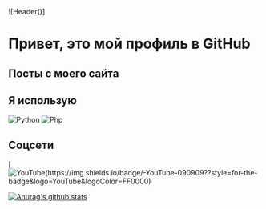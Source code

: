 ![Header()]

# Привет, это мой профиль в GitHub

## Посты с моего сайта
<!-- BLOG-POST-LIST:START -->
<!-- BLOG-POST-LIST:END -->

## Я использую
![Python](https://img.shields.io/badge/-Python-090909??style=for-the-badge&logo=python)
![Php](https://img.shields.io/badge/-Php-090909??style=for-the-badge&logo=php)

## Соцсети
[![YouTube(https://img.shields.io/badge/-YouTube-090909??style=for-the-badge&logo=YouTube&logoColor=FF0000)](https://youtube.com/antube123)

[![Anurag's github stats](https://github-readme-stats.vercel.app/api?username=uprjprogger)](https://github.com/anuraghazra/github-readme-stats)
